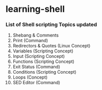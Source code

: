 # learning-shell
### List of Shell scripting Topics updated

1. Shebang & Comments
2. Print                         (Command)
3. Redirectors & Quotes          (Linux Concept)
4. Variables                     (Scripting Concept)
5. Input                         (Scripting Concept)
6. Functions                     (Scripting Concept)
7. Exit Status                   (Command)
8. Conditions                    (Scripting Concept)
9. Loops                         (Concept)
10. SED Editor                   (Command)

##
